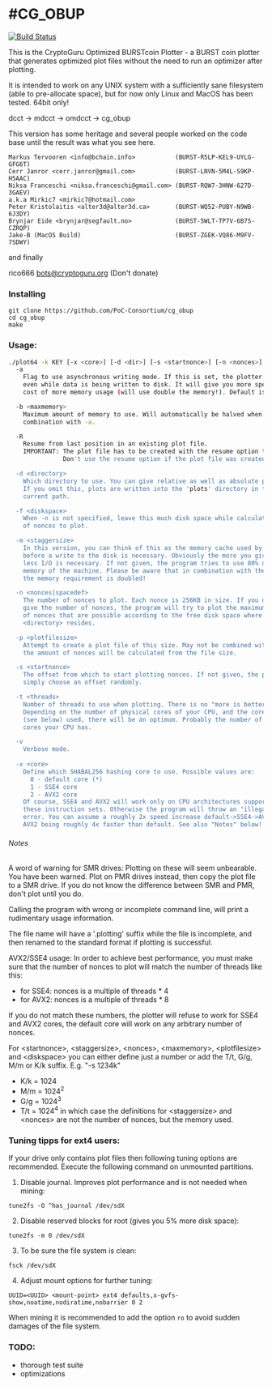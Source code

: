 #CG_OBUP
=============

[![Build Status](https://travis-ci.org/jake-b/cg_obup.svg?branch=master)](https://travis-ci.org/jake-b/cg_obup)

This is the CryptoGuru Optimized BURSTcoin Plotter -
a BURST coin plotter that generates optimized plot files
without the need to run an optimizer after plotting.

It is intended to work on any UNIX system with a sufficiently sane
filesystem (able to pre-allocate space), but for now only Linux
and MacOS has been tested. 64bit only!

dcct -> mdcct -> omdcct -> cg_obup

This version has some heritage and several people worked on
the code base until the result was what you see here.

    Markus Tervooren <info@bchain.info>           (BURST-R5LP-KEL9-UYLG-GFG6T)
    Cerr Janror <cerr.janror@gmail.com>           (BURST-LNVN-5M4L-S9KP-H5AAC)
    Niksa Franceschi <niksa.franceschi@gmail.com> (BURST-RQW7-3HNW-627D-3GAEV)
    a.k.a Mirkic7 <mirkic7@hotmail.com>
    Peter Kristolaitis <alter3d@alter3d.ca>       (BURST-WQ52-PUBY-N9WB-6J3DY)
    Brynjar Eide <brynjar@segfault.no>            (BURST-5WLT-TP7V-6B7S-CZRQP)
    Jake-B (MacOS Build)                          (BURST-ZGEK-VQ86-M9FV-7SDWY)

and finally

rico666 <bots@cryptoguru.org>                 (Don't donate)


### Installing
    git clone https://github.com/PoC-Consortium/cg_obup
    cd cg_obup
    make

### Usage:

```bash
./plot64 -k KEY [-x <core>] [-d <dir>] [-s <startnonce>] [-n <nonces>] [-m <staggersize>] [-t <threads>] [-a]
  -a
    Flag to use asynchronous writing mode. If this is set, the plotter can work
    even while data is being written to disk. It will give you more speed at the
    cost of more memory usage (will use double the memory!). Default is OFF.

  -b <maxmemory>
    Maximum amount of memory to use. Will automatically be halved when used in
    combination with -a.

  -R
    Resume from last position in an existing plot file.
    IMPORTANT: The plot file has to be created with the resume option to make resume work!
               Don't use the resume option if the plot file was created without the resume option!

  -d <directory>
    Which directory to use. You can give relative as well as absolute paths.
    If you omit this, plots are written into the 'plots' directory in the
    current path.

  -f <diskspace>
    When -n is not specified, leave this much disk space while calculating number
    of nonces to plot.

  -m <staggersize>
    In this version, you can think of this as the memory cache used by the program
    before a write to the disk is necessary. Obviously the more you give here, the
    less I/O is necessary. If not given, the program tries to use 80% of the free
    memory of the machine. Please be aware that in combination with the -a parameter
    the memory requirement is doubled!

  -n <nonces|spacedef>
    The number of nonces to plot. Each nonce is 256KB in size. If you do not
    give the number of nonces, the program will try to plot the maximum number
    of nonces that are possible according to the free disk space where
    <directory> resides.

  -p <plotfilesize>
    Attempt to create a plot file of this size. May not be combined with -n, since
    the amount of nonces will be calculated from the file size.

  -s <startnonce>
    The offset from which to start plotting nonces. If not given, the program will
    simply choose an offset randomly.

  -t <threads>
    Number of threads to use when plotting. There is no "more is better".
    Depending on the number of physical cores of your CPU, and the core
    (see below) used, there will be an optimum. Probably the number of physical
    cores your CPU has.

  -v
    Verbose mode.
    
  -x <core>
    Define which SHABAL256 hashing core to use. Possible values are:
      0 - default core (*)
      1 - SSE4 core
      2 - AVX2 core
    Of course, SSE4 and AVX2 will work only on CPU architectures supporting
    these instruction sets. Otherwise the program will throw an "illegal instruction"
    error. You can assume a roughly 2x speed increase default->SSE4->AVX2 with
    AVX2 being roughly 4x faster than default. See also "Notes" below!

 ```

###### Notes

A word of warning for SMR drives: Plotting on these will seem
unbearable. You have been warned. Plot on PMR drives instead, then
copy the plot file to a SMR drive. If you do not know the difference
between SMR and PMR, don't plot until you do.

Calling the program with wrong or incomplete command line, will print a rudimentary
usage information.

The file name will have a '.plotting' suffix while the file is incomplete, and then
renamed to the standard format if plotting is successful.

AVX2/SSE4 usage: In order to achieve best performance, you must make sure that the
number of nonces to plot will match the number of threads like this:
* for SSE4: nonces is a multiple of threads * 4
* for AVX2: nonces is a multiple of threads * 8

If you do not match these numbers, the plotter will refuse to work for SSE4 and AVX2
cores, the default core will work on any arbitrary number of nonces.


For \<startnonce>, \<staggersize>, \<nonces>, \<maxmemory>, \<plotfilesize> and
\<diskspace> you can either define just a number or add the T/t, G/g, M/m or K/k suffix.
E.g. "-s 1234k"
* K/k = 1024
* M/m = 1024<sup>2</sup>
* G/g = 1024<sup>3</sup>
* T/t = 1024<sup>4</sup>
in which case the definitions for \<staggersize> and \<nonces> are not the number of
nonces, but the memory used.

### Tuning tipps for ext4 users:

If your drive only contains plot files then following tuning options are recommended.
Execute the following command on unmounted partitions.

1. Disable journal. Improves plot performance and is not needed when mining:

```tune2fs -O ^has_journal /dev/sdX```

2. Disable reserved blocks for root (gives you 5% more disk space):

```tune2fs -m 0 /dev/sdX```

3. To be sure the file system is clean:

```fsck /dev/sdX```

4. Adjust mount options for further tuning:

```UUID=<UUID> <mount-point> ext4 defaults,x-gvfs-show,noatime,nodiratime,nobarrier 0 2```

When mining it is recommended to add the option ```ro``` to avoid sudden damages of the file system.


### TODO:

* thorough test suite
* optimizations

